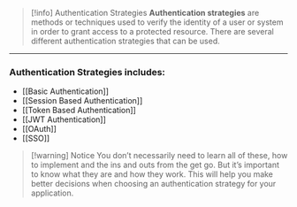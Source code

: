 
> [!info] Authentication Strategies
> **Authentication strategies** are methods or techniques used to verify the identity of a user or system in order to grant access to a protected resource. There are several different authentication strategies that can be used.


---


### Authentication Strategies includes:

- [[Basic Authentication]]
- [[Session Based Authentication]]
- [[Token Based Authentication]]
- [[JWT Authentication]]
- [[OAuth]]
- [[SSO]]



> [!warning] Notice
> You don’t necessarily need to learn all of these, how to implement and the ins and outs from the get go. But it’s important to know what they are and how they work. This will help you make better decisions when choosing an authentication strategy for your application.
